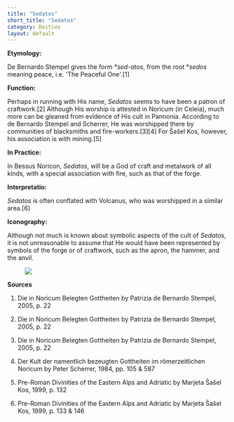 ```yaml
---
title: "Sedatos"
short_title: "Sedatos"
category: Deities
layout: default
---
```


**Etymology:**

De Bernardo Stempel gives the form \**sed-atos*, from the root \**sedos* meaning peace, i.e. 'The Peaceful One'.\[1]

**Function:**

Perhaps in running with His name, *Sedatos* seems to have been a patron of craftwork.\[2] Although His worship is attested in Noricum (in Celeia), much more can be gleaned from evidence of His cult in Pannonia. According to de Bernardo Stempel and Scherrer, He was worshipped there by communities of blacksmiths and fire-workers.\[3]\[4] For Šašel Kos, however, his association is with mining.\[5]

**In Practice:**

In Bessus Noricon, *Sedatos*, will be a God of craft and metalwork of all kinds, with a special association with fire, such as that of the forge.

**Interpretatio:**

*Sedatos* is often conflated with Volcanus, who was worshipped in a similar area.\[6]

**Iconography:**

Although not much is known about symbolic aspects of the cult of *Sedatos*, it is not unreasonable to assume that He would have been represented by symbols of the forge or of craftwork, such as the apron, the hammer, and the anvil. 

<figure class="deity-image"><img src="{{ '/assets/img/sedatos.png' | relative_url }}"></figure>

**Sources**

1. Die in Noricum Belegten Gottheiten by Patrizia de Bernardo Stempel, 2005, p. 22

2. Die in Noricum Belegten Gottheiten by Patrizia de Bernardo Stempel, 2005, p. 22

3. Die in Noricum Belegten Gottheiten by Patrizia de Bernardo Stempel, 2005, p. 22

4. Der Kult der namentlich bezeugten Gottheiten im römerzeitlichen Noricum by Peter Scherrer, 1984, pp. 105 & 587

5. Pre-Roman Divinities of the Eastern Alps and Adriatic by Marjeta Šašel Kos, 1999, p. 132

6. Pre-Roman Divinities of the Eastern Alps and Adriatic by Marjeta Šašel Kos, 1999, p. 133 & 146


